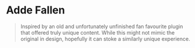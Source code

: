 # Adde Fallen
> Inspired by an old and unfortunately unfinished fan favourite plugin that offered truly unique content. While this might not mimic the original in design, hopefully it can stoke a similarly unique experience.
